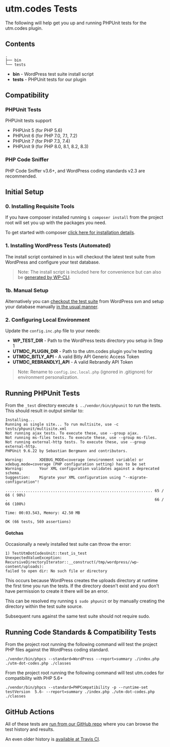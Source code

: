 # utm.codes Tests

The following will help get you up and running PHPUnit tests for the utm.codes plugin.

## Contents

```
.
├── bin
└── tests
```

- **bin** - WordPress test suite install script
- **tests** - PHPUnit tests for our plugin

## Compatibility

### PHPUnit Tests

PHPUnit tests support

- PHPUnit 5 (for PHP 5.6)
- PHPUnit 6 (for PHP 7.0, 7.1, 7.2)
- PHPUnit 7 (for PHP 7.3, 7.4)
- PHPUnit 9 (for PHP 8.0, 8.1, 8.2, 8.3)

### PHP Code Sniffer

PHP Code Sniffer v3.6+, and WordPress coding standards v2.3 are recommended.

## Initial Setup

### 0. Installing Requisite Tools

If you have composer installed running `$ composer install` from the project root will set you up with the packages you need.

To get started with composer [click here for installation details](https://getcomposer.org/download/).

### 1. Installing WordPress Tests (Automated)

The install script contained in `bin` will checkout the latest test suite from WordPress and configure your test database.

> Note: The install script is included here for convenience but can also be [generated by WP-CLI](https://developer.wordpress.org/cli/commands/scaffold/plugin-tests/).

### 1b. Manual Setup

Alternatively you can [checkout the test suite](https://develop.svn.wordpress.org/trunk/) from WordPress svn and setup your database manually [in the usual manner](https://codex.wordpress.org/Installing_WordPress).

### 2. Configuring Local Environment

Update the `config.inc.php` file to your needs:

- **WP\_TEST\_DIR** - Path to the WordPress tests directory you setup in Step 1
- **UTMDC\_PLUGIN\_DIR** - Path to the utm.codes plugin you're testing
- **UTMDC\_BITLY\_API** - A valid Bitly API Generic Access Token
- **UTMDC\_REBRANDLY]_API** - A valid Rebrandly API Token

> Note: Rename to `config.inc.local.php` (ignored in .gitignore) for environment personalization.

## Running PHPUnit Tests

From the `_test` directory execute `$ ../vendor/bin/phpunit` to run the tests. This should result in output similar to:

```
Installing...
Running as single site... To run multisite, use -c tests/phpunit/multisite.xml
Not running ajax tests. To execute these, use --group ajax.
Not running ms-files tests. To execute these, use --group ms-files.
Not running external-http tests. To execute these, use --group external-http.
PHPUnit 9.6.22 by Sebastian Bergmann and contributors.

Warning:       XDEBUG_MODE=coverage (environment variable) or xdebug.mode=coverage (PHP configuration setting) has to be set
Warning:       Your XML configuration validates against a deprecated schema.
Suggestion:    Migrate your XML configuration using "--migrate-configuration"!

................................................................. 65 / 66 ( 98%)
.                                                                 66 / 66 (100%)

Time: 00:03.543, Memory: 42.50 MB

OK (66 tests, 569 assertions)
```

#### Gotchas

Occasionally a newly installed test suite can throw the error:

```
1) TestUtmDotCodesUnit::test_is_test
UnexpectedValueException: RecursiveDirectoryIterator::__construct(/tmp/wordpress//wp-content/uploads):
failed to open dir: No such file or directory
```

This occurs because WordPress creates the uploads directory at runtime the first time you run the tests. If the directory doesn't exist and you don't have permission to create it there will be an error.

This can be resolved my running `$ sudo phpunit` or by manually creating the directory within the test suite source.

Subsequent runs against the same test suite should not require sudo.

## Running Code Standards & Compatibility Tests

From the project root running the following command will test the project PHP files against the WordPress coding standard.

```
./vendor/bin/phpcs --standard=WordPress --report=summary ./index.php ./utm-dot-codes.php ./classes
```

From the project root running the following command will test utm.codes for compatibility with PHP 5.6+

```
./vendor/bin/phpcs --standard=PHPCompatibility -p --runtime-set testVersion  5.6- --report=summary ./index.php ./utm-dot-codes.php ./classes
```

## GitHub Actions

All of these tests are [run from our GitHub repo](https://github.com/asdfdotdev/utm.codes/actions) where you can browse the test history and results.

An even older history is [available at Travis CI](https://travis-ci.org/github/asdfdotdev/utm.codes/builds).
